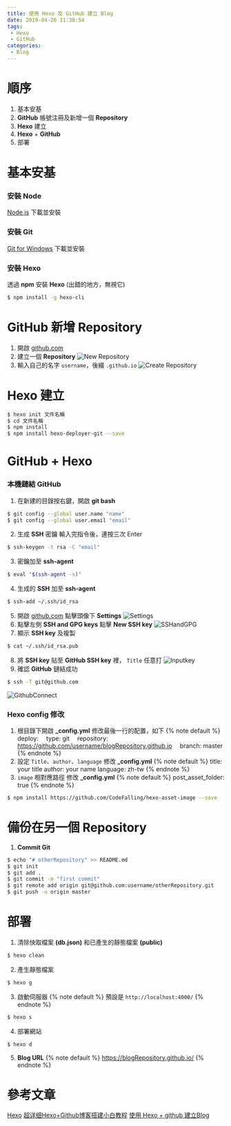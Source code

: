```yaml
---
title: 使用 Hexo 及 GitHub 建立 Blog
date: 2019-04-26 11:38:54
tags: 
 - Hexo
 - GitHub
categories: 
 - Blog
---
```


# 順序

1. 基本安基
2. **GitHub** 帳號注冊及新增一個 **Repository**
3. **Hexo** 建立
4. **Hexo** + **GitHub**
5. 部署

# 基本安基
### 安裝 Node
[Node.js](https://nodejs.org/en/) 下載並安裝

### 安裝 Git
[Git for Windows](https://git-scm.com/download/win) 下載並安裝

### 安裝 Hexo
透過 **npm** 安裝 **Hexo** (出錯的地方，無視它)
``` bash
$ npm install -g hexo-cli
```
# GitHub 新增 Repository
1. 開啟 [github.com](https://github.com/)
2. 建立一個 **Repository**
![New Repository](1.png)
3. 輸入自己的名字 `username`，後綴 `.github.io`
![Create Repository](2.png)

# Hexo 建立
``` bash
$ hexo init 文件名稱
$ cd 文件名稱
$ npm install
$ npm install hexo-deployer-git --save
```

# GitHub + Hexo
### 本機鏈結 GitHub
1. 在新建的目錄按右鍵，開啟 **git bash**
``` bash
$ git config --global user.name "name"
$ git config --global user.email "email"
```
2. 生成 **SSH** 密鑰
   輸入完指令後，連按三次 Enter
``` bash
$ ssh-keygen -t rsa -C "email"
```
3. 密鑰加至 **ssh-agent**
``` bash
$ eval "$(ssh-agent -s)"
```
4. 生成的 **SSH** 加至 **ssh-agent**
``` bash
$ ssh-add ~/.ssh/id_rsa
```
5. 開啟 [github.com](https://github.com/)
   點擊頭像下 **Settings**
![Settings](3.png)
6. 點擊左側 **SSH and GPG keys**
   點擊 **New SSH key**
![SSHandGPG](4.png)
7. 顯示 **SSH key** 及複製
``` bash
$ cat ~/.ssh/id_rsa.pub
```
8. 將 **SSH key** 貼至 **GitHub SSH key** 裡， `Title` 任意打
![Inputkey](5.png)
9. 確認 **GitHub** 鏈結成功
``` bash
$ ssh -T git@github.com
```
![GithubConnect](6.png)

### Hexo config 修改
1. 根目錄下開啟 **_config.yml**
修改最後一行的配置，如下
{% note default %}
deploy:
&emsp;type: git
&emsp;repository: https://github.com/username/blogRepository.github.io
&emsp;branch: master
{% endnote %}
2. 設定 `Title`、`author`、`language`
修改 **_config.yml**
{% note default %}
title: your title
author: your name
language: zh-tw
{% endnote %}
3. `image` 相對應路徑
修改 **_config.yml**
{% note default %}
post_asset_folder: true
{% endnote %}
``` bash
$ npm install https://github.com/CodeFalling/hexo-asset-image --save
```

# 備份在另一個 Repository
1. **Commit Git**
``` bash
$ echo "# otherRepository" >> README.md
$ git init
$ git add .
$ git commit -m "first commit"
$ git remote add origin git@github.com:username/otherRepository.git
$ git push -u origin master
```

# 部署
1. 清除快取檔案 **(db.json)** 和已產生的靜態檔案 **(public)**
``` bash
$ hexo clean
```
2. 產生靜態檔案
``` bash
$ hexo g 
```
3. 啟動伺服器
{% note default %}
預設是 `http://localhost:4000/`
{% endnote %}
``` bash
$ hexo s
```
4. 部署網站
``` bash
$ hexo d
```
5. **Blog URL**
{% note default %}
https://blogRepository.github.io/
{% endnote %}

# 參考文章
[Hexo](https://hexo.io/zh-tw/docs/)
[超详细Hexo+Github博客搭建小白教程](https://godweiyang.com/2018/04/13/hexo-blog/)
[使用 Hexo + github 建立Blog](https://alumincan.github.io/2017/03/28/setup-blog-on-github/)